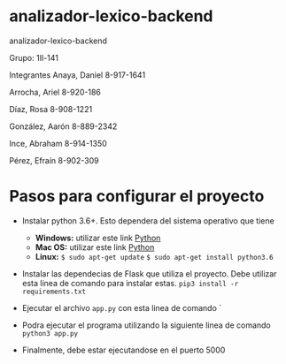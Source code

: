 # analizador-lexico-backend
analizador-lexico-backend


Grupo: 1Il-141

Integrantes
Anaya, Daniel 8-917-1641

Arrocha, Ariel 8-920-186

Díaz, Rosa 8-908-1221

González, Aarón 8-889-2342

Ince, Abraham 8-914-1350

Pérez, Efraín 8-902-309

# Pasos para configurar el proyecto #

 
* Instalar python 3.6+. Esto dependera del sistema operativo que tiene
  * **Windows:** utilizar este link [Python](https://www.python.org/downloads/)
  * **Mac OS:** utilizar este link [Python](https://www.python.org/downloads/)
  * **Linux:** 
        `$ sudo apt-get update`
        `$ sudo apt-get install python3.6`

* Instalar las dependecias de Flask que utiliza el proyecto. Debe utilizar esta linea de comando para instalar estas.
  `pip3 install -r requirements.txt`
  
* Ejecutar el archivo `app.py` con esta linea de comando `

* Podra ejecutar el programa utilizando la siguiente linea de comando `python3 app.py`

* Finalmente, debe estar ejecutandose en el puerto 5000
